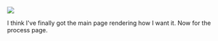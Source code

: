 ![](https://db-feed.s3.amazonaws.com/legacy/Screen_Shot_2019_08_21_at_12_25_58_PM-1566404809851.png)

I think I've finally got the main page rendering how I want it. Now for the process page.
